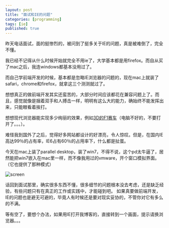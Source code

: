 ```yaml
---
layout: post
title: "面试和IE的问题"
categories: [programming]
tags: [ie]
published: true
---
```


昨天电话面试，面的挺惨烈的，被问到了挺多关于IE的问题，真是被难倒了，完全不懂。

我已经不记得从什么时候开始就完全不用ie了，大学基本都是用firefox。而自从买了mac之后，我连windows都基本没用过了。

而自己学前端开发的时候，基本都是忽略IE浏览器的问题的，现在mac上就装了safari，chrome和firefox，就拿这三个测测就过了。

想想真正的做前端开发其实还蛮苦的，大部分时间应该都花在兼容问题上了。而且，感觉就像是捆着双手和人搏击一样，明明有这么大的能力，确始终不能发挥出来，只能眼看着挨打。

想想现代浏览器能实现多少绚丽的效果，例如[3D的F1赛车](helloracer.com/webgl)（电脑不好的，不要打开了。。。）。

难怪我到国外了之后，觉得好多网站都设计的好漂亮，令人惊叹。但是，在国内IE高达99％的占有率，IE6占有60％的占用率下，什么都是扯蛋。

今天在mac上装了parallel desktop，装了win7，不得不说，这个pd太牛逼了，居然能把win7嵌入在mac里一样，而不像我用过的vmware，开个窗口模拟界面。（它也提供了那种模式）

![screen](http://farm8.staticflickr.com/7088/6888085806_c40c5dcb90.jpg)

话回到面试那里，确实很多东西不懂，很多细节的问题根本没去考虑，还是缺乏经验，有些问题只有在真正的工作或实践中，才能碰到吧。
如果真要做前端开发，IE的问题也是避无可避的，毕竟人有时候还是要对现实妥协的，不管你对它有多么的不满。

等有空了，要想个办法，如果用IE打开我博客的，直接转到一个画面，提示请换浏览器。。。
